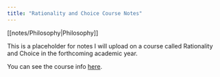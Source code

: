 ```yaml
---
title: "Rationality and Choice Course Notes"
---
```

[[notes/Philosophy|Philosophy]]

This is a placeholder for notes I will upload on a course called Rationality and Choice in the forthcoming academic year.

You can see the course info [here](https://www.lse.ac.uk/resources/calendar2023-2024/courseGuides/PH/2023_PH301.htm). 

 